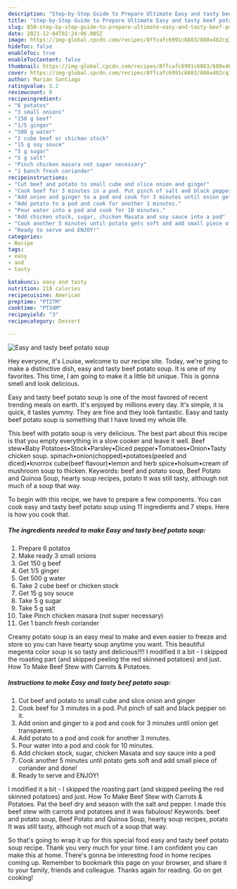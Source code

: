 ```yaml
---
description: "Step-by-Step Guide to Prepare Ultimate Easy and tasty beef potato soup"
title: "Step-by-Step Guide to Prepare Ultimate Easy and tasty beef potato soup"
slug: 850-step-by-step-guide-to-prepare-ultimate-easy-and-tasty-beef-potato-soup
date: 2021-12-04T02:24:06.005Z
image: https://img-global.cpcdn.com/recipes/8ffcafc6991c6883/680x482cq70/easy-and-tasty-beef-potato-soup-recipe-main-photo.jpg
hideToc: false
enableToc: true
enableTocContent: false
thumbnail: https://img-global.cpcdn.com/recipes/8ffcafc6991c6883/680x482cq70/easy-and-tasty-beef-potato-soup-recipe-main-photo.jpg
cover: https://img-global.cpcdn.com/recipes/8ffcafc6991c6883/680x482cq70/easy-and-tasty-beef-potato-soup-recipe-main-photo.jpg
author: Marian Santiago
ratingvalue: 3.2
reviewcount: 8
recipeingredient:
- "6 potatos"
- "3 small onions"
- "150 g beef"
- "1/5 ginger"
- "500 g water"
- "2 cube beef or chicken stock"
- "15 g soy souce"
- "5 g sugar"
- "5 g salt"
- "Pinch chicken masara not super necessary"
- "1 banch fresh coriander"
recipeinstructions:
- "Cut beef and potato to small cube and slice onion and ginger"
- "Cook beef for 3 minutes in a pod. Put pinch of salt and black pepper on it."
- "Add onion and ginger to a pod and cook for 3 minutes until onion get transparent."
- "Add potato to a pod and cook for another 3 minutes."
- "Pour water into a pod and cook for 10 minutes."
- "Add chicken stock, sugar, chicken Masata and soy sauce into a pod"
- "Cook another 5 minutes until potato gets soft and add small piece of coriander and done!"
- "Ready to serve and ENJOY!"
categories:
- Recipe
tags:
- easy
- and
- tasty

katakunci: easy and tasty 
nutrition: 219 calories
recipecuisine: American
preptime: "PT27M"
cooktime: "PT34M"
recipeyield: "3"
recipecategory: Dessert

---
```



![Easy and tasty beef potato soup](https://img-global.cpcdn.com/recipes/8ffcafc6991c6883/680x482cq70/easy-and-tasty-beef-potato-soup-recipe-main-photo.jpg)

Hey everyone, it's Louise, welcome to our recipe site. Today, we're going to make a distinctive dish, easy and tasty beef potato soup. It is one of my favorites. This time, I am going to make it a little bit unique. This is gonna smell and look delicious.

Easy and tasty beef potato soup is one of the most favored of recent trending meals on earth. It's enjoyed by millions every day. It's simple, it is quick, it tastes yummy. They are fine and they look fantastic. Easy and tasty beef potato soup is something that I have loved my whole life.

This beef with potato soup is very delicious. The best part about this recipe is that you empty everything in a slow cooker and leave it well. Beef stew•Baby Potatoes•Stock•Parsley•Diced pepper•Tomatoes•Onion•Tasty chicken soup. spinach•onion(chopped)•potatoes(peeled and diced)•knorrox cube(beef flavour)•lemon and herb spice•holsum•cream of mushroom soup to thicken. Keywords: beef and potato soup, Beef Potato and Quinoa Soup, hearty soup recipes, potato It was still tasty, although not much of a soup that way.


To begin with this recipe, we have to prepare a few components. You can cook easy and tasty beef potato soup using 11 ingredients and 7 steps. Here is how you cook that.

<!--inarticleads1-->

##### The ingredients needed to make Easy and tasty beef potato soup:

1. Prepare 6 potatos
1. Make ready 3 small onions
1. Get 150 g beef
1. Get 1/5 ginger
1. Get 500 g water
1. Take 2 cube beef or chicken stock
1. Get 15 g soy souce
1. Take 5 g sugar
1. Take 5 g salt
1. Take Pinch chicken masara (not super necessary)
1. Get 1 banch fresh coriander


Creamy potato soup is an easy meal to make and even easier to freeze and store so you can have hearty soup anytime you want. This beautiful megenta color soup is so tasty and delicious!!!! I modified it a bit - I skipped the roasting part (and skipped peeling the red skinned potatoes) and just. How To Make Beef Stew with Carrots & Potatoes. 

<!--inarticleads2-->

##### Instructions to make Easy and tasty beef potato soup:

1. Cut beef and potato to small cube and slice onion and ginger
1. Cook beef for 3 minutes in a pod. Put pinch of salt and black pepper on it.
1. Add onion and ginger to a pod and cook for 3 minutes until onion get transparent.
1. Add potato to a pod and cook for another 3 minutes.
1. Pour water into a pod and cook for 10 minutes.
1. Add chicken stock, sugar, chicken Masata and soy sauce into a pod
1. Cook another 5 minutes until potato gets soft and add small piece of coriander and done!
1. Ready to serve and ENJOY!

I modified it a bit - I skipped the roasting part (and skipped peeling the red skinned potatoes) and just. How To Make Beef Stew with Carrots & Potatoes. Pat the beef dry and season with the salt and pepper. I made this beef stew with carrots and potatoes and it was fabulous! Keywords: beef and potato soup, Beef Potato and Quinoa Soup, hearty soup recipes, potato It was still tasty, although not much of a soup that way. 

So that's going to wrap it up for this special food easy and tasty beef potato soup recipe. Thank you very much for your time. I am confident you can make this at home. There's gonna be interesting food in home recipes coming up. Remember to bookmark this page on your browser, and share it to your family, friends and colleague. Thanks again for reading. Go on get cooking!
